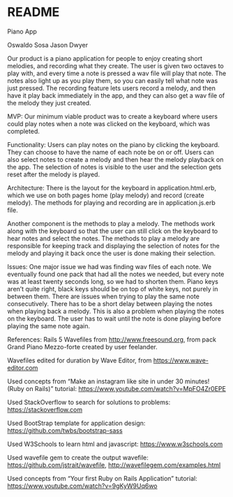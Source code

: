 # README

Piano App 

Oswaldo Sosa 
Jason Dwyer

Our product is a piano application for people to enjoy creating short melodies, and recording what they create. The user is given two octaves to play with, and every time a note is pressed a wav file will play that note. The notes also light up as you play them, so you can easily tell what note was just pressed. The recording feature lets users record a melody, and then have it play back immediately in the app, and they can also get a wav file of the melody they just created. 

MVP:
Our minimum viable product was to create a keyboard where users could play notes when a note was clicked on the keyboard, which was completed. 

Functionality: 
Users can play notes on the piano by clicking the keyboard. They can choose to have the name of each note be on or off. Users can also select notes to create a melody and then hear the melody playback on the app. The selection of notes is visible to the user and the selection gets reset after the melody is played.

Architecture: 
There is the layout for the keyboard in application.html.erb, which we use on both pages home (play melody) and record (create melody). The methods for playing and recording are in application.js.erb file. 

Another component is the methods to play a melody. The methods work along with the keyboard so that the user can still click on the keyboard to hear notes and select the notes. The methods to play a melody are responsible for keeping track and displaying the selection of notes for the melody and playing it back once the user is done making their selection.

Issues: 
One major issue we had was finding wav files of each note. We eventually found one pack that had all the notes we needed, but every note was at least twenty seconds long, so we had to shorten them. 
Piano keys aren’t quite right, black keys should be on top of white keys, not purely in between them. 
There are issues when trying to play the same note consecutively. There has to be a short delay between playing the notes when playing back a melody. This is also a problem when playing the notes on the keyboard. The user has to wait until the note is done playing before playing the same note again.

References: 
Rails 5
Wavefiles from http://www.freesound.org, from pack Grand Piano Mezzo-forte created by user feelander. 

Wavefiles edited for duration by Wave Editor, from https://www.wave-editor.com 

Used concepts from “Make an instagram like site in under 30 minutes! (Ruby on Rails)” tutorial:
https://www.youtube.com/watch?v=MpFO4Zr0EPE

Used StackOverflow to search for solutions to problems: https://stackoverflow.com

Used BootStrap template for application design: https://github.com/twbs/bootstrap-sass

Used W3Schools to learn html and javascript: https://www.w3schools.com

Used wavefile gem to create the output wavefile: https://github.com/jstrait/wavefile, http://wavefilegem.com/examples.html

Used concepts from “Your first Ruby on Rails Application” tutorial: https://www.youtube.com/watch?v=9gKyW9Uq6wo
